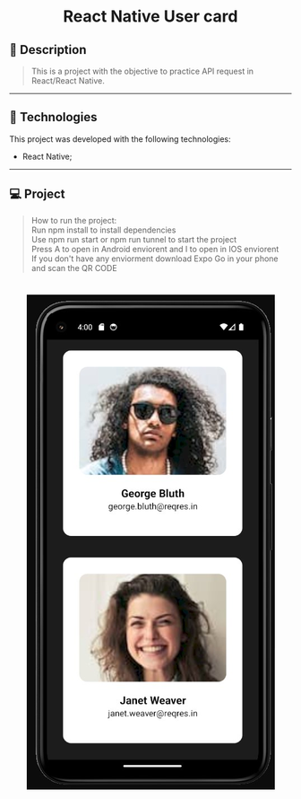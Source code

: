 <!-- <h1 align="center">
    <img src="./git/capa.jpeg"/>
</h1> -->

<h1 align="center">
    React Native User card
</h1>


## 📝 Description

> This is a project with the objective to practice API request in React/React Native.
---

## 🚀 Technologies
This project was developed with the following technologies:
* React Native;
---

## 💻 Project
> How to run the project: <br>
> Run npm install to install dependencies<br>
> Use npm run start or npm run tunnel to start the project <br>
> Press A to open in Android enviorent and I to open in IOS enviorent<br>
> If you don't have any enviorment download Expo Go in your phone and scan the QR CODE<br>


<h1 align="center">
    <img src="https://raw.githubusercontent.com/Lucass2021/RN-user-card/main/git_assets/project.jpg"/>
</h1>









